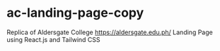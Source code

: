 # ac-landing-page-copy
Replica of Aldersgate College https://aldersgate.edu.ph/ Landing Page using React.js and Tailwind CSS
